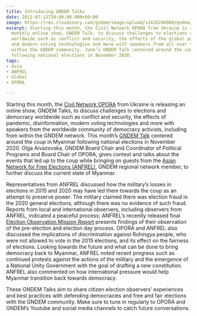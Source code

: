 ```yaml
---
title: Introducing GNDEM Talks
date: 2021-07-13T20:00:00.000+00:00
image: https://res.cloudinary.com/gndem/image/upload/v1626206060/gndem/60c739ee19910258417164_evidxc.jpg
excerpt: Starting this month, the Civil Network OPORA from Ukraine is releasing a
  monthly online show, GNDEM Talk, to discuss challenges to elections and democracy
  worldwide such as conflict and security, the effects of the global pandemic, disinformation,
  and modern voting technologies and more with speakers from all over the world including
  within the GNDEM community. June’s GNDEM Talk centered around the coup in Myanmar
  following national elections in November 2020.
tags:
- Asia
- ANFREL
- Global
- OPORA

---
```

Starting this month, the [Civil Network OPORA](http://opora.ua/ "Civil Network OPORA") from Ukraine is releasing an online show, GNDEM Talks, to discuss challenges to elections and democracy worldwide such as conflict and security, the effects of pandemic, disinformation, modern voting technologies and more with speakers from the worldwide community of democracy activists, including from within the GNDEM network. This month’s [GNDEM Talk](https://www.youtube.com/watch?v=efjsW5LZRi0 "GNDEM Talk June 2021") centered around the coup in Myanmar following national elections in November 2020. Olga Aivazovska, GNDEM Board Chair and Coordinator of Political Programs and Board Chair of OPORA, gives context and talks about the events that led up to the coup while bringing on guests from the [Asian Network for Free Elections (ANFREL)](https://anfrel.org/ "ANFREL"), GNDEM regional network member, to further discuss the current state of Myanmar.

Representatives from ANFREL discussed how the military’s losses in elections in 2015 and 2020 may have led them towards the coup as an attempt to preserve power. The military claimed there was election fraud in the 2020 general elections, although there was no evidence of such fraud. Reports from local and international observers, including observers from ANFREL, indicated a peaceful process; ANFREL’s recently released final [Election Observation Mission Report](https://anfrel.org/wp-content/uploads/2021/05/ANFREL_Democracy-Under-Attack-F.pdf "ANFREL's Election Observation Mission Report") presents findings of their observation of the pre-election and election day process. OPORA and ANFREL also discussed the implications of discrimination against Rohingya people, who were not allowed to vote in the 2015 elections, and its effect on the fairness of elections. Looking towards the future and what can be done to bring democracy back to Myanmar, ANFREL noted recent progress such as continued protests against the actions of the military and the emergence of a National Unity Government with the goal of drafting a new constitution. ANFREL also commented on how international pressure would help Myanmar transition back towards democracy.

These GNDEM Talks aim to share citizen election observers’ experiences and best practices with defending democracies and free and fair elections with the GNDEM community. Make sure to tune in regularly to OPORA and GNDEM’s Youtube and social media channels to catch future conversations.